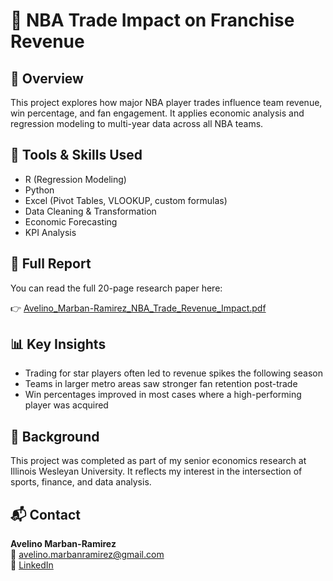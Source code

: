 # 🏀 NBA Trade Impact on Franchise Revenue

## 📘 Overview
This project explores how major NBA player trades influence team revenue, win percentage, and fan engagement. It applies economic analysis and regression modeling to multi-year data across all NBA teams.

## 🔧 Tools & Skills Used
- R (Regression Modeling)
- Python
- Excel (Pivot Tables, VLOOKUP, custom formulas)
- Data Cleaning & Transformation
- Economic Forecasting
- KPI Analysis

## 📄 Full Report
You can read the full 20-page research paper here:

👉 [Avelino_Marban-Ramirez_NBA_Trade_Revenue_Impact.pdf](./Avelino_Marban-Ramirez_NBA_Trade_Revenue_Impact.pdf)

## 📊 Key Insights
- Trading for star players often led to revenue spikes the following season
- Teams in larger metro areas saw stronger fan retention post-trade
- Win percentages improved in most cases where a high-performing player was acquired

## 📍 Background
This project was completed as part of my senior economics research at Illinois Wesleyan University. It reflects my interest in the intersection of sports, finance, and data analysis.

## 📬 Contact
**Avelino Marban-Ramirez**  
📧 avelino.marbanramirez@gmail.com  
🔗 [LinkedIn](https://linkedin.com/in/avelinomarbanramirez)
